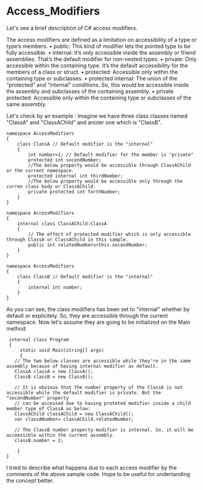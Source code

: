 # Access_Modifiers
Let's see a brief description of C# access modifiers.

The access modifiers are defined as a limitation on accessibility of a type or type’s members.
•	public: This kind of modifier lets the pointed type to be fully accessible.
•	internal: It’s only accessible inside the assembly or friend assemblies. That’s the default modifier for non-nested types.
•	private: Only accessible within the containing type. It’s the default accessibility for the members of a class or struct.
•	protected: Accessible only within the containing type or subclasses.
•	protected internal: The union of the “protected” and “internal” conditions. So, this would be accessible inside the assembly and subclasses of the containing assembly.
•	private protected: Accessible only within the containing type or subclasses of the same assembly.

Let's check by an example : 
Imagine we have three class classes named "ClassA" and "ClassAChild" and anoter one which is "ClassB".

```
namespace AccessModifiers
{
    class ClassA // Default modifier is the "internal"
    {
        int number=1; // Default modifier for the member is "private"
        protected int secondNumber;
        //The below property would be accessible through ClassAChild or the current namespace.
        protected internal int thirdNumber;
        //The below property would be accessible only through the curren class body or ClassAChild.
        private protected int forthNumber;
    }
}
```

```
namespace AccessModifiers
{
    internal class ClassAChild:ClassA
    {
        // The effect of protected modifier which is only accessible through ClassA or ClassAChild in this sample.
        public int relatedNumber=>this.secondNumber; 
    }
}
```

```
namespace AccessModifiers
{
    class ClassB // Default modifier is the "internal"
    {
        internal int number;
    }
}
```

As you can see, the class modifiers has been set to "internal" whether by default or explicitely.
So, they are accessible through the current namespace. Now let's assume they are going to be initialized on the Main method.

```
 internal class Program
 {
     static void Main(string[] args)
     {
   // The two below classes are accessible while they're in the same assembly because of having internal modifier as default.
   ClassA classA = new ClassA(); 
   ClassB classB = new ClassB();

   // It is obvious that the number property of the ClassA is not accessible while the default modifier is private. But the "secondNumber" property
   // can be accessed due to having proteted modifier inside a child member type of ClassA as below:
   ClassAChild classAChild = new ClassAChild();
   var classANumber= classAChild.relatedNumber;

   // The ClassB number property modifier is internal. So, it will be acceessible within the current assembly.
   classB.number = 2;

    }
}

```

I tried to describe what happens due to each access modifier by the comments of the above sample code.
Hope to be useful for undertanding the concept better.


